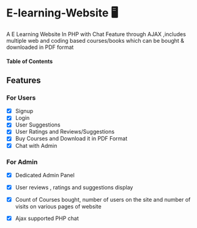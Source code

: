 
# E-learning-Website  :desktop_computer:
A E Learning Website In PHP with Chat Feature through AJAX ,includes multiple web and coding based courses/books which can be bought & downloaded in PDF format 
 





#### Table of Contents  




## Features 

### For Users 
- [x] Signup
- [x] Login
- [x] User Suggestions
- [x] User Ratings and Reviews/Suggestions
- [x] Buy Courses and Download it in PDF Format
- [x] Chat with Admin <br/>
### For Admin
- [x] Dedicated Admin Panel
- [x] User reviews , ratings and suggestions display
- [x] Count of Courses bought, number of users on the site and  number of visits on various pages of website
- [x] Ajax supported PHP chat




```



